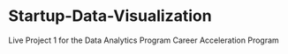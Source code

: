 # Startup-Data-Visualization
Live Project 1 for the Data Analytics Program Career Acceleration Program
